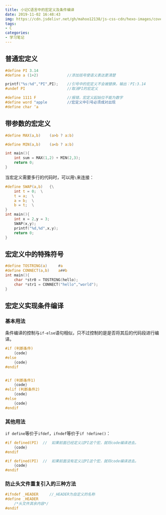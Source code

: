 ```yaml
---
title: 小记C语言中的宏定义及条件编译
date: 2019-11-02 16:48:43
img: https://cdn.jsdelivr.net/gh/mahoo12138/js-css-cdn/hexo-images/cover/c.jpg
tags: 
- C
categories:
- 学习笔记
---
```


## 普通宏定义

```c
#define PI 3.14
#define a (1+2)				//添加括号使语义表达更清楚

printf("%s:%d","PI",PI);	//引号中的宏定义不会被替换，输出：PI:3.14
#undef PI					//取消PI的宏定义

#define 1111 F				//报错，宏定义起始位不能为数字
#define word "apple			//宏定义中引号必须成对出现
#define char ‘a
```

## 带参数的宏定义

```c
#define MAX(a,b)	(a>b ? a:b)

#define MIN(a,b)	(a<b ? a:b)

int main(){
    int sum = MAX(1,2) + MIN(2,3);
    return 0;
}
```

当宏定义需要多行的代码时，可以用`\`来连接：

```c
#define SWAP(a,b)   {\
    int t = 0;  \
    t = a;  \
    a = b;  \
    b = t;  \
}
int main(){
    int x = 2,y = 3;
    SWAP(x,y);
    printf("%d,%d",x,y);
    return 0;
}
```

## 宏定义中的特殊符号

```c
#define TOSTRING(a)		#a
#define CONNECT(a,b)	a##b
int main(){
    char *str0 = TOSTRING(hello);
    char *str1 = CONNECT("hello","world");
}
```

## 宏定义实现条件编译

###  **基本用法** 

条件编译的控制与`if-else`语句相似，只不过控制的是是否将其后的代码段进行编译。

```c
#if (判断条件)
	{code}
#else
    {code}
#endif
```

```c

#if (判断条件1)
	{code}
#elif (判断条件2)
    {code}
#else
    {code}
#endif
```

### 其他用法

`if define`等价于`ifdef`，`ifndef`等价于`if !define()`：

```c
#if defined(PI)  //  如果前面已经定义过PI这个宏，就将code编译进去。
    {code}
#endif

#if defined(PI)  //  如果前面没有定义过PI这个宏，就将code编译进去。
    {code}
#endif
```

### 防止头文件重复引入的三种方法

```c
#ifndef _HEADER		//_HEADER为自定义的名称
#define _HEADER
	/*头文件其余内容*/
#endif
```

